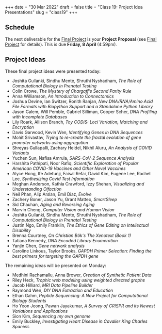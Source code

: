 +++
date = "30 Mar 2022"
draft = false
title = "Class 19: Project Idea Presentations"
slug = "class19"
+++

## Schedule

The next deliverable for the [Final Project](/finalproject) is your
**Project Proposal** (see [Final Project](/finalproject) for
details). This is due **Friday, 8 April** (4:59pm).


## Project Ideas

These final project ideas were presented today:

- Joshita Gullanki, Sindhu Mente, Shruthi Nyshadham, _The Role of Computational Biology in Prenatal Testing_
- Colin Crowe, _The Mystery of Chargaff’s Second Parity Rule_
- Anna Williamson, _An Introduction to Connectomics_
- Joshua Devine, Ian Switzer, Ronith Ranjan, _New DNA/RNA/Amino Acid File Formats with Biopython Support and a Standalone Python Library_
- Jason Calem, Will Pemble, Gabriel Silliman, Cooper Scher, _DNA Profiling with Incomplete Databases_
- Lily Roark, Allison Branch, _Toy CODIS: Loci Variation, Matching and Encryption_
- Davis Garwood, Kevin Wen, _Identifying Genes in DNA Sequences_
- Mohit Srivastav, _Trying to re-create the fractal evolution of gene promoter networks using aggregation_
- Shreyas Gullapalli, Zachary Heidel, Nikhil Aluru, _An Analysis of COVID Variants_
- Yuchen Sun, Nafisa Amrula, _SARS-CoV-2 Sequence Analysis_
- Harshita Pathipati, Noor Rafiq, _Scientific Exploration of Popular American COVID-19 Vaccines and Other Novel Vaccines_
- Alyce Hong, Ife Adetunji, Faisal Refai, David Kim, Eugene Lee, Rachel Lee, _Synthesizing Covid Test Information_
- Meghan Anderson, Kathia Crawford, Izzy Shehan, _Visualizing and Understanding Olfaction_
- Neil Phan, Alip Arslan, Emil Diaz, _Evolve_
- Zachery Boner, Jason Yu, Grant Matteo, _SmartSleep_
- Sid Chauhan, _Aging and Reversing Aging_
- Marvin Cheng, _Computer Vision and Human Vision_
- Joshita Gullanki, Sindhu Mente, Shruthi Nyshadham, _The Role of Computational Biology in Prenatal Testing_
- Justin Ngo, Emily Franklin, _The Ethics of Gene Editing on Intellectual Disability_
- Brenna Courtney, _On Christian Bök's The Xenotext (Book 1)_
- Tatiana Kennedy, _DNA Encoded Library Enumeration_
- Yanjin Chen, _Gene network analysis_
- Caroline Linkous, Taylor Brooks, _GAPDH Primer Selection: Finding the best primers for targeting the GAPDH gene_

The remaining ideas will be presented on Monday:

- Medhini Rachamallu, Anna Brower, _Creation of Synthetic Patient Data_
- Riley Heck, _Trophic web modeling using weighted directed graphs_
- Jacob Hilliard, _MRI Data Pipeline Builder_
- Raymond Wen, _DIY DNA Extraction and Education_
- Ethan Gahm, _Peptide Sequencing: A New Project for Computational Biology Students_
- Ho Yeon Jeong, Pawan Jayakumar, _A Survey of CRISPR and its Newest Variations and Applications_
- Sion Kim, _Sequencing my own genome_
- Emily Buckley, _Investigating Heart Disease in Cavalier King Charles Spaniels_